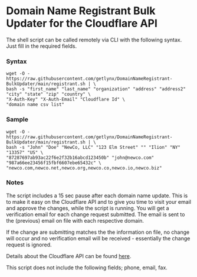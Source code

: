 # Domain Name Registrant Bulk Updater for the Cloudflare API

The shell script can be called remotely via CLI with the following syntax. Just fill in the required fields.

### Syntax

```
wget -O - https://raw.githubusercontent.com/getlynx/DomainNameRegistrant-BulkUpdater/main/registrant.sh | \
bash -s "first_name" "last_name" "organization" "address" "address2" "city" "state" "zip" "country" \
"X-Auth-Key" "X-Auth-Email" "Cloudflare Id" \
"domain name csv list"
```

### Sample

```
wget -O - https://raw.githubusercontent.com/getlynx/DomainNameRegistrant-BulkUpdater/main/registrant.sh | \
bash -s "John" "Doe" "NewCo, LLC" "123 Elm Street" "" "Ilion" "NY" "13357" "US" \
"87287697ab93ac22f6e2f32b16abcd123450b" "john@newco.com" "987a66ee23456f15fbf6607ebe65432c" \
"newco.com,newco.net,newco.org,newco.co,newco.io,newco.biz"
```

### Notes

The script includes a 15 sec pause after each domain name update. This is to make it easy on the Cloudflare API and to give you time to visit your email and approve the changes, while the script is running. You will get a verification email for each change request submitted. The email is sent to the (previous) email on file with each respective domain. 

If the change are submitting matches the the information on file, no change will occur and no verification email will be received - essentially the change request is ignored.

Details about the Cloudflare API can be found [here](https://api.cloudflare.com/#registrar-domains-update-domain).

This script does not include the following fields; phone, email, fax.
